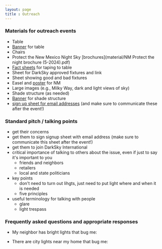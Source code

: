 ```yaml
---
layout: page
title : Outreach
---
```


### Materials for outreach events

- Table
- [Banner](material/banner_logo.pdf) for table
- Chairs
- Protect the New Mexico Night Sky [brochures](material/NM Protect the night brochure (5-2024).pdf)
- [Fact sheets](https://darksky.org/resources/public-outreach-materials/) for taping to table
- Sheet for DarkSky approved fixtures and link
- Sheet showing good and bad fixtures
- Easel and [poster](material/poster_small.pdf) for NM
- Large images (e.g., Milky Way, dark and light views of sky)
- Shade structure (as needed)
- [Banner](material/banner_logo.pdf) for shade structure
- [sign up sheet for email addresses](material/emaillist.pdf) (and make sure to communicate these after the event!)


### Standard pitch / talking points

- get their concerns
- get them to sign signup sheet with email address (make sure to communicate this sheet after the event!)
- get them to join DarkSky International
- critical importance of talking to others about the issue, even if just to say it's important to you
  - friends and neighbors
  - retailers
  - local and state politicians
- key points 
  - don't need to turn out lihgts, just need to put light where and when it is needed
  - five principles
- useful terminology for talking with people
  - glare
  - light trespass



### Frequently asked questions and appropriate responses

- My neighbor has bright lights that bug me:

- There are city lights near my home that bug me:
